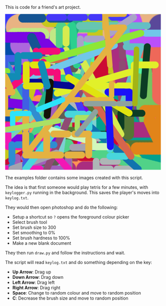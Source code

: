 This is code for a friend's art project.

![example image](examples/1.png)

The examples folder contains some images created with this script.

The idea is that first someone would play tetris for a few minutes, with `keylogger.py` running in the background. This saves the player's moves into `keylog.txt`. 

They would then open photoshop and do the following:
- Setup a shortcut so `?` opens the foreground colour picker
- Select brush tool
- Set brush size to 300
- Set smoothing to 0%
- Set brush hardness to 100%
- Make a new blank document

They then run `draw.py` and follow the instructions and wait.

The script will read `keylog.txt` and do something depending on the key:
- **Up Arrow**: Drag up
- **Down Arrow**: Drag down
- **Left Arrow**: Drag left
- **Right Arrow**: Drag right
- **Space**: Change to random colour and move to random position
- **C**: Decrease the brush size and move to random position
